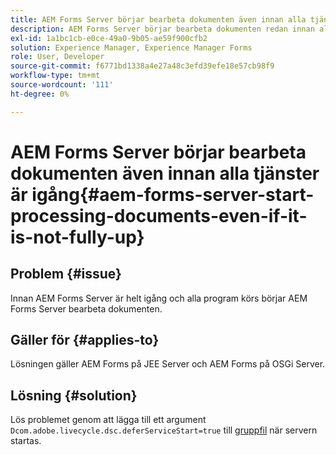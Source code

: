 ```yaml
---
title: AEM Forms Server börjar bearbeta dokumenten även innan alla tjänster är igång.
description: AEM Forms Server börjar bearbeta dokumenten redan innan alla tjänster är igång på JEE Server och OSGi Server.
exl-id: 1a1bc1cb-e0ce-49a0-9b05-ae59f900cfb2
solution: Experience Manager, Experience Manager Forms
role: User, Developer
source-git-commit: f6771bd1338a4e27a48c3efd39efe18e57cb98f9
workflow-type: tm+mt
source-wordcount: '111'
ht-degree: 0%

---
```


# AEM Forms Server börjar bearbeta dokumenten även innan alla tjänster är igång{#aem-forms-server-start-processing-documents-even-if-it-is-not-fully-up}

## Problem {#issue}

<!--When user restarts AEM Forms server, the current calling processes or services still continue such as rendering PDF documents and more. It causes the restart of the AEM Forms server to not startup correctly.-->

Innan AEM Forms Server är helt igång och alla program körs börjar AEM Forms Server bearbeta dokumenten.


## Gäller för {#applies-to}

Lösningen gäller AEM Forms på JEE Server och AEM Forms på OSGi Server.

## Lösning {#solution}

Lös problemet genom att lägga till ett argument `Dcom.adobe.livecycle.dsc.deferServiceStart=true` till [gruppfil](https://experienceleague.adobe.com/docs/experience-manager-65/deploying/deploying/command-line-start-and-stop.html#windows-platform-start-bat-script-example) när servern startas.
